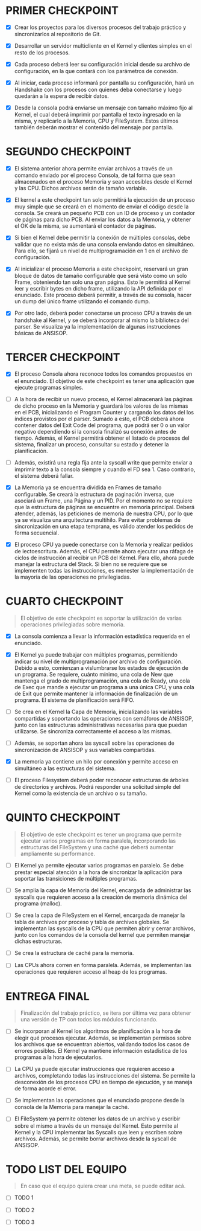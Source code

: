 # PRIMER CHECKPOINT

- [x] Crear los proyectos para los diversos procesos del trabajo práctico y sincronizarlos al repositorio de Git.

- [X] Desarrollar un servidor multicliente en el Kernel y clientes simples en el resto de los procesos. 

- [X] Cada proceso deberá leer su configuración inicial desde su archivo de configuración, en la que contará con los parámetros de conexión.

- [X] Al iniciar, cada proceso informará por pantalla su configuración, hará un Handshake con los procesos con quienes deba conectarse y luego quedarán a la espera de recibir datos.

- [X] Desde la consola podrá enviarse un mensaje con tamaño máximo fijo al Kernel, el cual deberá imprimir por pantalla el texto ingresado en la misma, y replicarlo a la Memoria, CPU y FileSystem. Estos últimos también deberán mostrar el contenido del mensaje por pantalla.

# SEGUNDO CHECKPOINT

- [x] El sistema anterior ahora permite enviar archivos a través de un comando enviado por el proceso Consola, de tal forma que sean almacenados en el proceso Memoria y sean accesibles desde el Kernel y las CPU. Dichos archivos serán de tamaño variable.

- [x] El kernel a este checkpoint tan solo permitirá la ejecución de un proceso muy simple que se creará en el momento de enviar el código desde la consola. Se creará un pequeño PCB con un ID de proceso y un contador de páginas para dicho PCB. Al enviar los datos a la Memoria, y obtener el OK de la misma, se aumentará el contador de páginas.

- [x] Si bien el Kernel debe permitir la conexión de múltiples consolas, debe validar que no exista más de una consola enviando datos en simultáneo. Para ello, se fijará un nivel de multiprogramación en 1 en el archivo de configuración.

- [x] Al inicializar el proceso Memoria a este checkpoint, reservará un gran bloque de datos de tamaño configurable que será visto como un solo Frame, obteniendo tan solo una gran página. Esto le permitirá al Kernel leer y escribir bytes en dicho frame, utilizando la API definida por el enunciado. Este proceso deberá permitir, a través de su consola, hacer un dump del único frame utilizando el comando dump.

- [x] Por otro lado, deberá poder conectarse un proceso CPU a través de un handshake al Kernel, y se deberá incorporar al mismo la biblioteca del parser. Se visualiza ya la implementación de algunas instrucciones básicas de ANSISOP.

# TERCER CHECKPOINT

- [x] El proceso Consola ahora reconoce todos los comandos propuestos en el enunciado. El objetivo de este checkpoint es tener una aplicación que ejecute programas simples.

- [ ] A la hora de recibir un nuevo proceso, el Kernel almacenará las páginas de dicho proceso en la Memoria y guardará los valores de las mismas en el PCB, inicializando el Program Counter y cargando los datos del los índices provistos por el parser. Sumado a esto, el PCB deberá ahora contener datos del Exit Code del programa, que podrá ser 0 o un valor negativo dependiendo si la consola finalizó su conexión antes de tiempo. Además, el Kernel permitirá obtener el listado de procesos del sistema, finalizar un proceso, consultar su estado y detener la planificación.

- [ ] Además, existirá una regla fija ante la syscall write que permite enviar a imprimir texto a la consola siempre y cuando el FD sea 1. Caso contrario, el sistema deberá fallar.

- [x] La Memoria ya se encuentra dividida en Frames de tamaño configurable. Se creará la estructura de paginación inversa, que asociará un Frame, una Página y un PID. Por el momento no se requiere que la estructura de páginas se encuentre en memoria principal. Deberá atender, además, las peticiones de memoria de nuestra CPU, por lo que ya se visualiza una arquitectura multihilo. Para evitar problemas de sincronización en una etapa temprana, es válido atender los pedidos de forma secuencial.

- [x] El proceso CPU ya puede conectarse con la Memoria y realizar pedidos de lectoescritura. Además, el CPU permite ahora ejecutar una ráfaga de ciclos de instrucción al recibir un PCB del Kernel. Para ello, ahora puede manejar la estructura del Stack. Si bien no se requiere que se implementen todas las instrucciones, es menester la implementación de la mayoría de las operaciones no privilegiadas.

# CUARTO CHECKPOINT

> El objetivo de este checkpoint es soportar la utilización de varias operaciones privilegiadas sobre memoria.

- [x] La consola comienza a llevar la información estadística requerida en el enunciado.

- [x] El Kernel ya puede trabajar con múltiples programas, permitiendo indicar su nivel de multiprogramación por archivo de configuración. Debido a esto, comienzan a vislumbrarse los estados de ejecución de un programa. Se requiere, cuánto mínimo, una cola de New que mantenga el grado de multiprogramación, una cola de Ready, una cola de Exec que mande a ejecutar un programa a una única CPU, y una cola de Exit que permite mantener la información de finalización de un programa. El sistema de planificación será FIFO.

- [ ] Se crea en el Kernel la Capa de Memoria, inicializando las variables compartidas y soportando las operaciones con semáforos de ANSISOP, junto con las estructuras administrativas necesarias para que puedan utilizarse. Se sincroniza correctamente el acceso a las mismas.

- [ ] Además, se soportan ahora las syscall sobre las operaciones de sincronización de ANSISOP y sus variables compartidas.

- [x] La memoria ya contiene un hilo por conexión y permite acceso en simultáneo a las estructuras del sistema.

- [ ] El proceso Filesystem deberá poder reconocer estructuras de árboles de directorios y archivos. Podrá responder una solicitud simple del Kernel como la existencia de un archivo o su tamaño.

# QUINTO CHECKPOINT

> El objetivo de este checkpoint es tener un programa que permite ejecutar varios programas en forma paralela, 
incorporando las estructuras del FileSystem y una caché que deberá aumentar ampliamente su performance.


- [ ] El Kernel ya permite ejecutar varios programas en paralelo. Se debe prestar especial atención a la hora de sincronizar la aplicación para soportar las transiciones de múltiples programas.

- [ ] Se amplía la capa de Memoria del Kernel, encargada de administrar las syscalls que requieren acceso a la creación de memoria dinámica del programa (malloc).

- [ ] Se crea la capa de FileSystem en el Kernel, encargada de manejar la tabla de archivos por proceso y tabla de archivos globales. Se implementan las syscalls de la CPU que permiten abrir y cerrar archivos, junto con los comandos de la consola del kernel que permiten manejar dichas estructuras.

- [ ] Se crea la estructura de caché para la memoria.

- [ ] Las CPUs ahora corren en forma paralela. Además, se implementan las operaciones que requieren acceso al heap de los programas.

# ENTREGA FINAL

> Finalización del trabajo práctico, se itera por última vez para obtener una versión de TP con todos los módulos
funcionando.

- [ ] Se incorporan al Kernel los algoritmos de planificación a la hora de elegir qué procesos ejecutar. Además, se implementan permisos sobre los archivos que se encuentran abiertos, validando todos los casos de errores posibles. El Kernel ya mantiene información estadística de los programas a la hora de ejecutarlos.

- [ ] La CPU ya puede ejecutar instrucciones que requieren acceso a archivos, completando todas las instrucciones del sistema. Se permite la desconexión de los procesos CPU en tiempo de ejecución, y se maneja de forma acorde el error.

- [ ] Se implementan las operaciones que el enunciado propone desde la consola de la Memoria para manejar la caché.

- [ ] El FileSystem ya permite obtener los datos de un archivo y escribir sobre el mismo a través de un mensaje del Kernel. Esto permite al Kernel y la CPU implementar las Syscalls que leen y escriben sobre archivos. Además, se permite borrar archivos desde la syscall de ANSISOP.

# TODO LIST DEL EQUIPO

> En caso que el equipo quiera crear una meta, se puede editar acá.

- [ ] TODO 1

- [ ] TODO 2

- [ ] TODO 3
